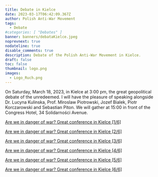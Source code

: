 ```yaml
---
title: Debate in Kielce
date: 2023-03-17T06:42:09.367Z
author: Polish Anti-War Movement
tags:
  - Debate
#categories: [ "Debates" ]
banner: banners/debataKielce.jpeg
noprevnext: true
nodateline: true
disable_comments: true
description: Debate of the Polish Anti-War Movement in Kielce.
draft: false
toc: false
thumbnail: logo.png
images:
  - Logo_Ruch.png
---
```


On Saturday, March 18, 2023, in Kielce at 3:00 pm, the great geopolitical debate of the unredeemed. I will have the pleasure of speaking alongside Dr. Lucyna Kulinska, Prof. Miroslaw Piotrowski, Jozef Bialek, Piotr Korczarowski and Sebastian Piton. We will gather at 15:00 in front of the Congress Hotel, 34 Solidarności Avenue.


[Are we in danger of war? Great conference in Kielce [1/6]](https://www.youtube.com/watch?v=tQMwfJ_-KWE "Are we in danger of war? Great conference in Kielce [1/6]")

[Are we in danger of war? Great conference in Kielce [2/6]](https://www.youtube.com/watch?v=4iCzgZ98NtQ "Are we in danger of war? Great conference in Kielce [2/6]")

[Are we in danger of war? Great conference in Kielce [3/6]](https://www.youtube.com/watch?v=KgMXF0FU6Jw "Are we in danger of war? Great conference in Kielce [3/6]")

[Are we in danger of war? Great conference in Kielce [4/6]](https://www.youtube.com/watch?v=13lwYpm-uno "Are we in danger of war? Great conference in Kielce [4/6]")

[Are we in danger of war? Great conference in Kielce [5/6]](https://www.youtube.com/watch?v=_7PMONnDBLE "Are we in danger of war? Great conference in Kielce [5/6]")

[Are we in danger of war? Great conference in Kielce [6/6]](https://www.youtube.com/watch?v=4V4MpXF36q0 "Are we in danger of war? Great conference in Kielce [6/6]")
